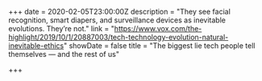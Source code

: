 +++
date = 2020-02-05T23:00:00Z
description = "They see facial recognition, smart diapers, and surveillance devices as inevitable evolutions. They’re not."
link = "https://www.vox.com/the-highlight/2019/10/1/20887003/tech-technology-evolution-natural-inevitable-ethics"
showDate = false
title = "The biggest lie tech people tell themselves — and the rest of us"

+++
